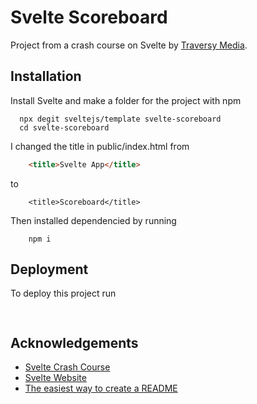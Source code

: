 # Svelte Scoreboard

Project from a crash course on Svelte by 
[Traversy Media](https://www.youtube.com/watch?v=uK2RnIzrQ0M&t=313s).


## Installation 

Install Svelte and make a folder for the project
 with npm

```npm 
  npx degit sveltejs/template svelte-scoreboard
  cd svelte-scoreboard
```
I changed the title in public/index.html from 

```html
    <title>Svelte App</title>
```
to 
```
    <title>Scoreboard</title>
```

Then installed dependencied by running 

```npm
    npm i
```
    
## Deployment

To deploy this project run

```bash
  
```

  
## Acknowledgements

 - [Svelte Crash Course](https://www.youtube.com/watch?v=uK2RnIzrQ0M&t=313s)
 - [Svelte Website](https://svelte.dev/)
 - [The easiest way to create a README](https://readme.so/)